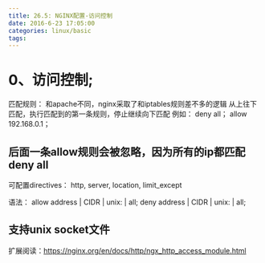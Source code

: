 ```yaml
---
title: 26.5: NGINX配置-访问控制
date: 2016-6-23 17:05:00
categories: linux/basic
tags:
---
```

 
0、访问控制;
==========================================
匹配规则：
和apache不同，nginx采取了和iptables规则差不多的逻辑
从上往下匹配，执行匹配到的第一条规则，停止继续向下匹配
例如：
deny all；
allow 192.168.0.1；
## 后面一条allow规则会被忽略，因为所有的ip都匹配deny all
 
可配置directives：
http, server, location, limit_except
 
语法：
allow address | CIDR | unix: | all;
deny address | CIDR | unix: | all;
 
## 支持unix socket文件
 
扩展阅读：https://nginx.org/en/docs/http/ngx_http_access_module.html 
